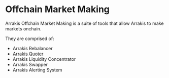 # Offchain Market Making

Arrakis Offchain Market Making is a suite of tools that allow Arrakis to make markets onchain.

They are comprised of:

- Arrakis Rebalancer
- [Arrakis Quoter](../../modules/hotAmm/quoter.md)
- Arrakis Liquidity Concentrator
- Arrakis Swapper
- Arrakis Alerting System
